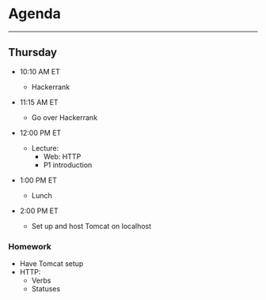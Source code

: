 # Agenda

---

## Thursday

- 10:10 AM ET
  - Hackerrank


- 11:15 AM ET
  - Go over Hackerrank


- 12:00 PM ET
  - Lecture:
    - Web: HTTP
    - P1 introduction


- 1:00 PM ET
  - Lunch


- 2:00 PM ET
  - Set up and host Tomcat on localhost

### Homework
- Have Tomcat setup
- HTTP:
  - Verbs
  - Statuses
